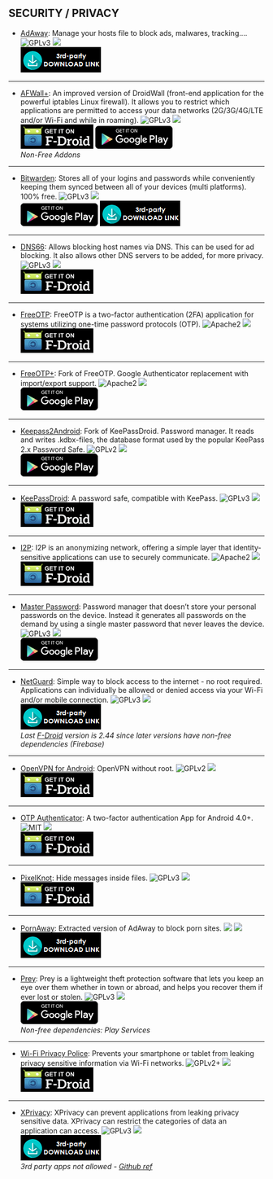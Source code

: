 <!--
    Copyright (C)  2016 PRIMOKORN.
    Permission is granted to copy, distribute and/or modify this document
    under the terms of the GNU Free Documentation License, Version 1.3
    or any later version published by the Free Software Foundation;
    with no Invariant Sections, no Front-Cover Texts, and no Back-Cover Texts.
    A copy of the license is included in the section entitled "GNU
    Free Documentation License".
-->
## SECURITY / PRIVACY

* [AdAway](http://v.ht/Y8hn): Manage your hosts file to block ads, malwares, tracking....
![GPLv3](https://img.shields.io/badge/License-GPLv3-brightgreen.svg?style=flat-square)
[![](https://img.shields.io/badge/Source-Github-lightgrey.svg?style=flat-square)](https://github.com/Free-Software-for-Android/AdAway/)  
[![](Pictures/3rd-party.png)](http://v.ht/Y8hn)

***

* [AFWall+](http://v.ht/U5yM): An improved version of DroidWall (front-end application for the powerful iptables Linux firewall). It allows you to restrict which applications are permitted to access your data networks (2G/3G/4G/LTE and/or Wi-Fi and while in roaming).
![GPLv3](https://img.shields.io/badge/License-GPLv3-brightgreen.svg?style=flat-square)
[![](https://img.shields.io/badge/Source-Github-lightgrey.svg?style=flat-square)](https://github.com/ukanth/afwall)  
[![](Pictures/F-Droid.png)](http://f-droid.org/repository/browse/?fdfilter=afwall+&fdid=dev.ukanth.ufirewall) [![](Pictures/Google_Play.png)](https://play.google.com/store/apps/details?id=dev.ukanth.ufirewall)  
_Non-Free Addons_

***

* [Bitwarden](http://v.ht/5uWB): Stores all of your logins and passwords while conveniently keeping them synced between all of your devices (multi platforms). 100% free.
![GPLv3](https://img.shields.io/badge/License-GPLv3-brightgreen.svg?style=flat-square)
[![](https://img.shields.io/badge/Source-Github-lightgrey.svg?style=flat-square)](https://github.com/bitwarden)  
[![](Pictures/Google_Play.png)](https://play.google.com/store/apps/details?id=com.x8bit.bitwarden) [![](Pictures/3rd-party.png)](https://github.com/bitwarden/mobile/releases/)

***

* [DNS66](http://v.ht/Uy3w): Allows blocking host names via DNS. This can be used for ad blocking. It also allows other DNS servers to be added, for more privacy.
![GPLv3](https://img.shields.io/badge/License-GPLv3-brightgreen.svg?style=flat-square)
[![](https://img.shields.io/badge/Source-Github-lightgrey.svg?style=flat-square)](https://github.com/julian-klode/dns66)  
[![](Pictures/F-Droid.png)](http://v.ht/Uy3w)

***

* [FreeOTP](http://v.ht/mVje): FreeOTP is a two-factor authentication (2FA) application for systems utilizing one-time password protocols (OTP).
![Apache2](https://img.shields.io/badge/License-Apache%202.0-yellowgreen.svg?style=flat-square)
[![](https://img.shields.io/badge/Source-Github-lightgrey.svg?style=flat-square)](https://fedorahosted.org/freeotp/browser/android)  
[![](Pictures/F-Droid.png)](http://v.ht/mVje)

***

* [FreeOTP+](http://v.ht/1obJ): Fork of FreeOTP. Google Authenticator replacement with import/export support.
![Apache2](https://img.shields.io/badge/License-Apache%202.0-yellowgreen.svg?style=flat-square)
[![](https://img.shields.io/badge/Source-Github-lightgrey.svg?style=flat-square)](https://github.com/helloworld1/FreeOTPPlus)  
[![](Pictures/Google_Play.png)](https://play.google.com/store/apps/details?id=org.liberty.android.freeotpplus)

***

* [Keepass2Android](http://v.ht/PPE4): Fork of KeePassDroid. Password manager. It reads and writes .kdbx-files, the database format used by the popular KeePass 2.x Password Safe.
![GPLv2](https://img.shields.io/badge/License-GPLv2-brightgreen.svg?style=flat-square)
[![](https://img.shields.io/badge/Source-Github-lightgrey.svg?style=flat-square)](http://v.ht/S3EI)  
[![](Pictures/Google_Play.png)](http://v.ht/PPE4)

***

* [KeePassDroid](http://v.ht/rrOC): A password safe, compatible with KeePass.
![GPLv3](https://img.shields.io/badge/License-GPLv3-brightgreen.svg?style=flat-square)
[![](https://img.shields.io/badge/Source-Github-lightgrey.svg?style=flat-square)](https://github.com/bpellin/keepassdroid)  
[![](Pictures/F-Droid.png)](http://v.ht/rrOC)

***

* [I2P](https://f-droid.org/repository/browse/?fdid=net.i2p.android.router): I2P is an anonymizing network, offering a simple layer that identity-sensitive applications can use to securely communicate.
![Apache2](https://img.shields.io/badge/License-Apache%202.0-yellowgreen.svg?style=flat-square)
[![](https://img.shields.io/badge/Source-Github-lightgrey.svg?style=flat-square)](https://github.com/i2p)  
[![](Pictures/F-Droid.png)](https://f-droid.org/repository/browse/?fdid=net.i2p.android.router)

***

* [Master Password](http://www.devland.de/): Password manager that doesn’t store your personal passwords on the device. Instead it generates all passwords on the demand by using a single master password that never leaves the device.
![GPLv3](https://img.shields.io/badge/License-GPLv3-brightgreen.svg?style=flat-square)
[![](https://img.shields.io/badge/Source-Github-lightgrey.svg?style=flat-square)](https://github.com/dkunzler/masterpassword)  
[![](Pictures/Google_Play.png)](https://play.google.com/store/apps/details?id=de.devland.masterpassword)

***

* [NetGuard](http://forum.xda-developers.com/android/apps-games/app-netguard-root-firewall-t3233012): Simple way to block access to the internet - no root required. Applications can individually be allowed or denied access via your Wi-Fi and/or mobile connection.
![GPLv3](https://img.shields.io/badge/License-GPLv3-brightgreen.svg?style=flat-square)
[![](https://img.shields.io/badge/Source-Github-lightgrey.svg?style=flat-square)](https://github.com/M66B/NetGuard)  
[![](Pictures/3rd-party.png)](https://github.com/M66B/NetGuard/releases/)  
_Last [F-Droid](http://v.ht/H82W) version is 2.44 since later versions have non-free dependencies (Firebase)_

***

* [OpenVPN for Android](http://v.ht/CjYn): OpenVPN without root.
![GPLv2](https://img.shields.io/badge/License-GPLv2-brightgreen.svg?style=flat-square)
[![](https://img.shields.io/badge/Source-Github-lightgrey.svg?style=flat-square)](https://github.com/schwabe/ics-openvpn)  
[![](Pictures/F-Droid.png)](http://v.ht/CjYn)

***

* [OTP Authenticator](http://v.ht/GFFu): A two-factor authentication App for Android 4.0+.
![MIT](https://img.shields.io/badge/License-MIT-orange.svg?style=flat-square)
[![](https://img.shields.io/badge/Source-Github-lightgrey.svg?style=flat-square)](https://github.com/0xbb/otp-authenticator)  
[![](Pictures/F-Droid.png)](http://v.ht/GFFu)

***

* [PixelKnot](http://v.ht/AFqD): Hide messages inside files.
![GPLv3](https://img.shields.io/badge/License-GPLv3-brightgreen.svg?style=flat-square)
[![](https://img.shields.io/badge/Source-Github-lightgrey.svg?style=flat-square)](https://github.com/guardianproject/PixelKnot)  
[![](Pictures/F-Droid.png)](http://v.ht/AFqD)

***

* [PornAway](http://forum.xda-developers.com/android/apps-games/root-pornaway-block-porn-sites-t3460036): Extracted version of AdAway to block porn sites.
![](https://img.shields.io/badge/License-Missing-000000.svg?style=flat-square)
[![](https://img.shields.io/badge/Source-Github-lightgrey.svg?style=flat-square)](https://github.com/mhxion/pornaway/)  
[![](Pictures/3rd-party.png)](https://github.com/mhxion/pornaway)

***

* [Prey](https://play.google.com/store/apps/details?id=com.prey): Prey is a lightweight theft protection software that lets you keep an eye over them whether in town or abroad, and helps you recover them if ever lost or stolen.
![GPLv3](https://img.shields.io/badge/License-GPLv3-brightgreen.svg?style=flat-square)
[![](https://img.shields.io/badge/Source-Github-lightgrey.svg?style=flat-square)](https://github.com/prey/prey-android-client)  
[![](Pictures/Google_Play.png)](https://play.google.com/store/apps/details?id=com.prey)  
_Non-free dependencies: Play Services_

***

* [Wi-Fi Privacy Police](http://v.ht/xHWR): Prevents your smartphone or tablet from leaking privacy sensitive information via Wi-Fi networks.
![GPLv2+](https://img.shields.io/badge/License-GPLv2+-brightgreen.svg?style=flat-square)
[![](https://img.shields.io/badge/Source-Github-lightgrey.svg?style=flat-square)](https://github.com/BramBonne/privacypolice)  
[![](Pictures/F-Droid.png)](http://v.ht/xHWR)

***

* [XPrivacy](http://v.ht/Iw2y): XPrivacy can prevent applications from leaking privacy sensitive data. XPrivacy can restrict the categories of data an application can access.
![GPLv3](https://img.shields.io/badge/License-GPLv3-brightgreen.svg?style=flat-square)
[![](https://img.shields.io/badge/Source-Github-lightgrey.svg?style=flat-square)](https://github.com/M66B/XPrivacy)  
[![](Pictures/3rd-party.png)](https://github.com/M66B/XPrivacy/releases/)  
_3rd party apps not allowed - [Github ref](https://github.com/M66B/XPrivacy#FAQ72)_